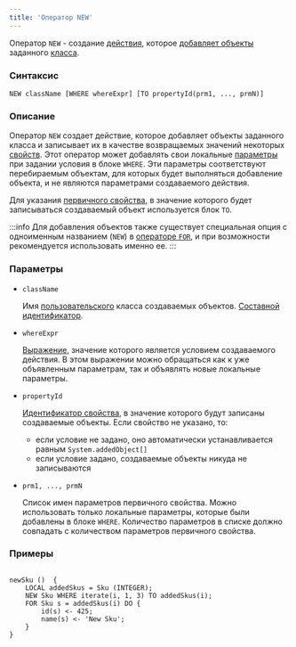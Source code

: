```yaml
---
title: 'Оператор NEW'
---
```


Оператор `NEW` - создание [действия](Actions.md), которое [добавляет объекты](New_object_NEW.md) заданного [класса](Classes.md).

### Синтаксис

    NEW className [WHERE whereExpr] [TO propertyId(prm1, ..., prmN)]

### Описание

Оператор `NEW` создает действие, которое добавляет объекты заданного класса и записывает их в качестве возвращаемых значений некоторых [свойств](Properties.md). Этот оператор может добавлять свои локальные [параметры](Actions.md) при задании условия в блоке `WHERE`. Эти параметры соответствуют перебираемым объектам, для которых будет выполняться добавление объекта, и не являются параметрами создаваемого действия. 

Для указания [первичного свойства](Data_properties_DATA.md), в значение которого будет записываться создаваемый объект используется блок `TO`. 

:::info
Для добавления объектов также существует специальная опция с одноименным названием (`NEW`) в [операторе `FOR`](FOR_operator.md), и при возможности рекомендуется использовать именно ее.
:::

### Параметры

- `className`

    Имя [пользовательского](User_classes.md) класса создаваемых объектов. [Составной идентификатор](IDs.md#cid).

- `whereExpr`

    [Выражение](Expression.md), значение которого является условием создаваемого действия. В этом выражении можно обращаться как к уже объявленным параметрам, так и объявлять новые локальные параметры.

- `propertyId`

    [Идентификатор свойства](IDs.md#propertyid), в значение которого будут записаны создаваемые объекты. Если свойство не указано, то:

    - если условие не задано, оно автоматически устанавливается равным `System.addedObject[]`
    - если условие задано, создаваемые объекты никуда не записываются

- `prm1, ..., prmN`

    Список имен параметров первичного свойства. Можно использовать только локальные параметры, которые были добавлены в блоке `WHERE`. Количество параметров в списке должно совпадать с количеством параметров первичного свойства. 

### Примеры

```lsf

newSku ()  {
    LOCAL addedSkus = Sku (INTEGER);
    NEW Sku WHERE iterate(i, 1, 3) TO addedSkus(i);
    FOR Sku s = addedSkus(i) DO {
        id(s) <- 425;
        name(s) <- 'New Sku';
    }
}
```
